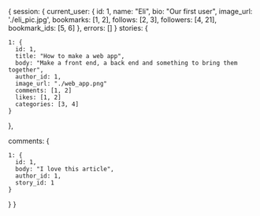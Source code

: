 {
  session: {
    current_user: {
      id: 1,
      name: "Eli",
      bio: "Our first user",
      image_url: './eli_pic.jpg',
      bookmarks: [1, 2],
      follows: [2, 3],
      followers: [4, 21],
      bookmark_ids: [5, 6]
    },
    errors: []
  }
  stories: {
    
    1: {
      id: 1,
      title: "How to make a web app",
      body: "Make a front end, a back end and something to bring them together",
      author_id: 1,
      image_url: "./web_app.png"
      comments: [1, 2]
      likes: [1, 2]
      categories: [3, 4]
    }

  },

  comments: {

    1: {
      id: 1,
      body: "I love this article",
      author_id: 1,
      story_id: 1
    }
  }
}